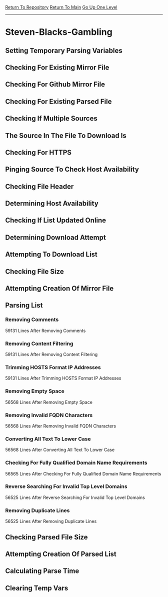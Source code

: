 [Return To Repository](https://github.com/deathbybandaid/piholeparser/)
[Return To Main](https://github.com/deathbybandaid/piholeparser/blob/master/RecentRunLogs/Mainlog.md)
[Go Up One Level](https://github.com/deathbybandaid/piholeparser/blob/master/RecentRunLogs/TopLevelScripts/30-Processing-Blacklists.md)
____________________________________
# Steven-Blacks-Gambling
## Setting Temporary Parsing Variables
## Checking For Existing Mirror File
## Checking For Github Mirror File
## Checking For Existing Parsed File
## Checking If Multiple Sources
## The Source In The File To Download Is
## Checking For HTTPS
## Pinging Source To Check Host Availability
## Checking File Header
## Determining Host Availability
## Checking If List Updated Online
## Determining Download Attempt
## Attempting To Download List
## Checking File Size
## Attempting Creation Of Mirror File
## Parsing List
### Removing Comments
59131 Lines After Removing Comments
### Removing Content Filtering
59131 Lines After Removing Content Filtering
### Trimming HOSTS Format IP Addresses
59131 Lines After Trimming HOSTS Format IP Addresses
### Removing Empty Space
56568 Lines After Removing Empty Space
### Removing Invalid FQDN Characters
56568 Lines After Removing Invalid FQDN Characters
### Converting All Text To Lower Case
56568 Lines After Converting All Text To Lower Case
### Checking For Fully Qualified Domain Name Requirements
56565 Lines After Checking For Fully Qualified Domain Name Requirements
### Reverse Searching For Invalid Top Level Domains
56525 Lines After Reverse Searching For Invalid Top Level Domains
### Removing Duplicate Lines
56525 Lines After Removing Duplicate Lines
## Checking Parsed File Size
## Attempting Creation Of Parsed List
## Calculating Parse Time
## Clearing Temp Vars
